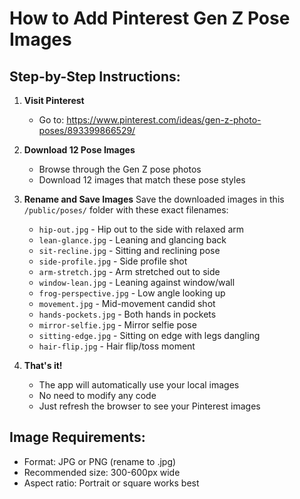 # How to Add Pinterest Gen Z Pose Images

## Step-by-Step Instructions:

1. **Visit Pinterest**
   - Go to: https://www.pinterest.com/ideas/gen-z-photo-poses/893399866529/

2. **Download 12 Pose Images**
   - Browse through the Gen Z pose photos
   - Download 12 images that match these pose styles

3. **Rename and Save Images**
   Save the downloaded images in this `/public/poses/` folder with these exact filenames:

   - `hip-out.jpg` - Hip out to the side with relaxed arm
   - `lean-glance.jpg` - Leaning and glancing back
   - `sit-recline.jpg` - Sitting and reclining pose
   - `side-profile.jpg` - Side profile shot
   - `arm-stretch.jpg` - Arm stretched out to side
   - `window-lean.jpg` - Leaning against window/wall
   - `frog-perspective.jpg` - Low angle looking up
   - `movement.jpg` - Mid-movement candid shot
   - `hands-pockets.jpg` - Both hands in pockets
   - `mirror-selfie.jpg` - Mirror selfie pose
   - `sitting-edge.jpg` - Sitting on edge with legs dangling
   - `hair-flip.jpg` - Hair flip/toss moment

4. **That's it!**
   - The app will automatically use your local images
   - No need to modify any code
   - Just refresh the browser to see your Pinterest images

## Image Requirements:
- Format: JPG or PNG (rename to .jpg)
- Recommended size: 300-600px wide
- Aspect ratio: Portrait or square works best
